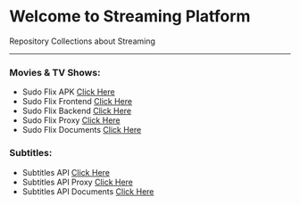 # Welcome to Streaming Platform
Repository Collections about Streaming

---

### Movies & TV Shows:
 - Sudo Flix APK [Click Here](https://github.com/StreamingPlatform/SudoFlixAPK)
 - Sudo Flix Frontend [Click Here](https://github.com/StreamingPlatform/SudoFlix)
 - Sudo Flix Backend [Click Here](https://github.com/StreamingPlatform/SudoFlixBackend)
 - Sudo Flix Proxy [Click Here](https://github.com/StreamingPlatform/SudoFlixProxy)
 - Sudo Flix Documents [Click Here](https://github.com/StreamingPlatform/SudoFlixDocs)

### Subtitles:
 - Subtitles API [Click Here](https://github.com/StreamingPlatform/SubtitlesAPI)
 - Subtitles API Proxy [Click Here](https://github.com/StreamingPlatform/SubtitlesAPIProxy)
 - Subtitles API Documents [Click Here](https://github.com/StreamingPlatform/SubtitlesAPIDocs)
